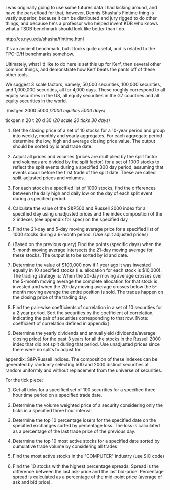 I was originally going to use some futures data I had kicking around, and have the 
parse/load for that, however, Dennis Shasha's Fintime thing is vastly superior, 
because it can be distributed and jury rigged to do other things, and because 
he's a professor who helped invent KDB who knows what a TSDB benchmark 
should look like better than I do.

http://cs.nyu.edu/shasha/fintime.html

It's an ancient benchmark, but it looks quite useful, and is related to the TPC-D/H 
benchmarks somehow.

Ultimately, what I'd like to do here is set this up for Kerf, then several other common 
things, and demonstrate how Kerf beats the pants off of these other tools.

 We suggest 3 scale factors, namely, 50,000 securities, 100,000 securities, and 1,000,000 securities, all for 4,000 days. These roughly correspond to all equity securities in the US, all equity securities in the G7 countries and all equity securities in the world.

./histgen 2000 5000
/*2000 equities 5000 days*/
 
tickgen n 20 t 20 d 30
/*20 scale 20 ticks 30 days*/


1. Get the closing price of a set of 10 stocks for a 10-year period
   and group into weekly, monthly and yearly aggregates. For each
   aggregate period determine the low, high and average closing price
   value. The output should be sorted by id and trade date.


2. Adjust all prices and volumes (prices are multiplied by the split
   factor and volumes are divided by the split factor) for a set of
   1000 stocks to reflect the split events during a specified 300 day
   period, assuming that events occur before the first trade of the
   split date. These are called split-adjusted prices and volumes.


3. For each stock in a specified list of 1000 stocks, find the
   differences between the daily high and daily low on the day of each
   split event during a specified period.


4. Calculate the value of the S&P500 and Russell 2000 index for a
   specified day using unadjusted prices and the index composition of
   the 2 indexes (see appendix for spec) on the specified day


5. Find the 21-day and 5-day moving average price for a specified list
   of 1000 stocks during a 6-month period. (Use split adjusted prices)

6. (Based on the previous query) Find the points (specific days) when
   the 5-month moving average intersects the 21-day moving average for
   these stocks. The output is to be sorted by id and date.


7. Determine the value of $100,000 now if 1 year ago it was invested
   equally in 10 specified stocks (i.e. allocation for each stock is
   $10,000). The trading strategy is: When the 20-day moving average
   crosses over the 5-month moving average the complete allocation for
   that stock is invested and when the 20-day moving average crosses
   below the 5-month moving average the entire position is sold. The
   trades happen on the closing price of the trading day.



8. Find the pair-wise coefficients of correlation in a set of 10
   securities for a 2 year period. Sort the securities by the
   coefficient of correlation, indicating the pair of securities
   corresponding to that row. [Note: coefficient of correlation
   defined in appendix]



9. Determine the yearly dividends and annual yield (dividends/average
   closing price) for the past 3 years for all the stocks in the
   Russell 2000 index that did not split during that period. Use
   unadjusted prices since there were no splits to adjust for.


  appendix:   S&P/Russell indices. The composition of these indexes
   can be generated by randomly selecting 500 and 2000 distinct
   securities at random uniformly and without replacement from the
   universe of  securities.

For the tick piece:
1. Get all ticks for a specified set of 100 securities for a specified
   three hour time period on a specified trade date.

2. Determine the volume weighted price of a security considering only
   the ticks in a specified three hour interval


3. Determine the top 10 percentage losers for the specified date on
   the specified exchanges sorted by percentage loss. The loss is
   calculated as a percentage of the last trade price of the previous
   day.

4. Determine the top 10 most active stocks for a specified date sorted
   by cumulative trade volume by considering all trades

5. Find the most active stocks in the "COMPUTER" industry (use SIC code)

6. Find the 10 stocks with the highest percentage spreads. Spread is
   the difference between the last ask-price and the last
   bid-price. Percentage spread is calculated as a percentage of the
   mid-point price (average of ask and bid price).



